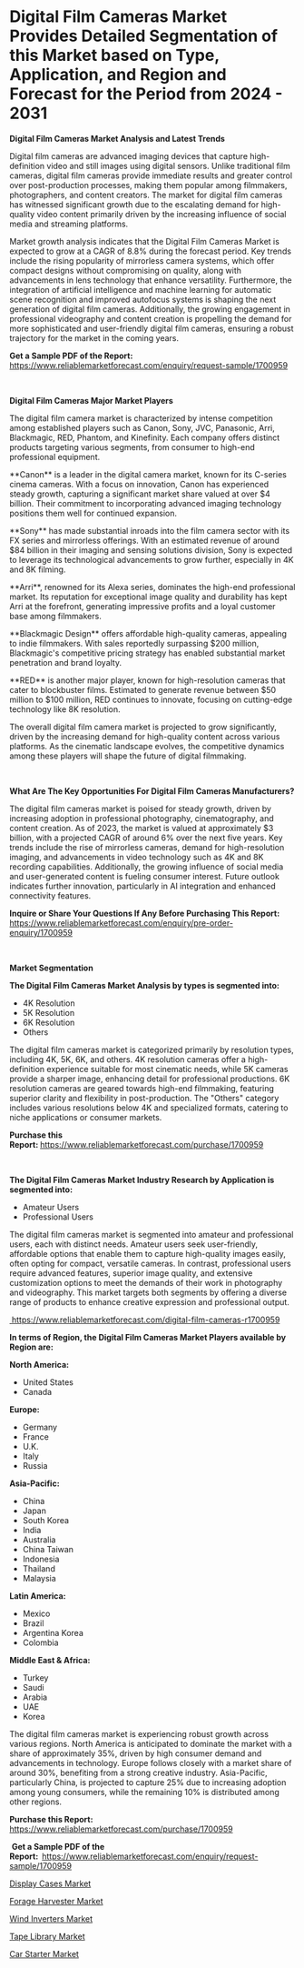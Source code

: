 <p><h1>Digital Film Cameras Market Provides Detailed Segmentation of this Market based on Type, Application, and Region and Forecast for the Period from 2024 - 2031</h1></p><p><strong>Digital Film Cameras Market Analysis and Latest Trends</strong></p>
<p><p>Digital film cameras are advanced imaging devices that capture high-definition video and still images using digital sensors. Unlike traditional film cameras, digital film cameras provide immediate results and greater control over post-production processes, making them popular among filmmakers, photographers, and content creators. The market for digital film cameras has witnessed significant growth due to the escalating demand for high-quality video content primarily driven by the increasing influence of social media and streaming platforms.</p><p>Market growth analysis indicates that the Digital Film Cameras Market is expected to grow at a CAGR of 8.8% during the forecast period. Key trends include the rising popularity of mirrorless camera systems, which offer compact designs without compromising on quality, along with advancements in lens technology that enhance versatility. Furthermore, the integration of artificial intelligence and machine learning for automatic scene recognition and improved autofocus systems is shaping the next generation of digital film cameras. Additionally, the growing engagement in professional videography and content creation is propelling the demand for more sophisticated and user-friendly digital film cameras, ensuring a robust trajectory for the market in the coming years.</p></p>
<p><strong>Get a Sample PDF of the Report:&nbsp;</strong> <a href="https://www.reliablemarketforecast.com/enquiry/request-sample/1700959?utm_campaign=1567&utm_medium=2&utm_source=Github&utm_content=ia&utm_term=21102024&utm_id=digital-film-cameras">https://www.reliablemarketforecast.com/enquiry/request-sample/1700959</a></p>
<p>&nbsp;</p>
<p><strong>Digital Film Cameras Major Market Players</strong></p>
<p><p>The digital film camera market is characterized by intense competition among established players such as Canon, Sony, JVC, Panasonic, Arri, Blackmagic, RED, Phantom, and Kinefinity. Each company offers distinct products targeting various segments, from consumer to high-end professional equipment.</p><p>**Canon** is a leader in the digital camera market, known for its C-series cinema cameras. With a focus on innovation, Canon has experienced steady growth, capturing a significant market share valued at over $4 billion. Their commitment to incorporating advanced imaging technology positions them well for continued expansion.</p><p>**Sony** has made substantial inroads into the film camera sector with its FX series and mirrorless offerings. With an estimated revenue of around $84 billion in their imaging and sensing solutions division, Sony is expected to leverage its technological advancements to grow further, especially in 4K and 8K filming.</p><p>**Arri**, renowned for its Alexa series, dominates the high-end professional market. Its reputation for exceptional image quality and durability has kept Arri at the forefront, generating impressive profits and a loyal customer base among filmmakers.</p><p>**Blackmagic Design** offers affordable high-quality cameras, appealing to indie filmmakers. With sales reportedly surpassing $200 million, Blackmagic's competitive pricing strategy has enabled substantial market penetration and brand loyalty.</p><p>**RED** is another major player, known for high-resolution cameras that cater to blockbuster films. Estimated to generate revenue between $50 million to $100 million, RED continues to innovate, focusing on cutting-edge technology like 8K resolution.</p><p>The overall digital film camera market is projected to grow significantly, driven by the increasing demand for high-quality content across various platforms. As the cinematic landscape evolves, the competitive dynamics among these players will shape the future of digital filmmaking.</p></p>
<p>&nbsp;</p>
<p><strong>What Are The Key Opportunities For Digital Film Cameras Manufacturers?</strong></p>
<p><p>The digital film cameras market is poised for steady growth, driven by increasing adoption in professional photography, cinematography, and content creation. As of 2023, the market is valued at approximately $3 billion, with a projected CAGR of around 6% over the next five years. Key trends include the rise of mirrorless cameras, demand for high-resolution imaging, and advancements in video technology such as 4K and 8K recording capabilities. Additionally, the growing influence of social media and user-generated content is fueling consumer interest. Future outlook indicates further innovation, particularly in AI integration and enhanced connectivity features.</p></p>
<p><strong>Inquire or Share Your Questions If Any Before Purchasing This Report:</strong> <a href="https://www.reliablemarketforecast.com/enquiry/pre-order-enquiry/1700959?utm_campaign=1567&utm_medium=2&utm_source=Github&utm_content=ia&utm_term=21102024&utm_id=digital-film-cameras">https://www.reliablemarketforecast.com/enquiry/pre-order-enquiry/1700959</a></p>
<p>&nbsp;</p>
<p><strong>Market Segmentation</strong></p>
<p><strong>The Digital Film Cameras Market Analysis by types is segmented into:</strong></p>
<p><ul><li>4K Resolution</li><li>5K Resolution</li><li>6K Resolution</li><li>Others</li></ul></p>
<p><p>The digital film cameras market is categorized primarily by resolution types, including 4K, 5K, 6K, and others. 4K resolution cameras offer a high-definition experience suitable for most cinematic needs, while 5K cameras provide a sharper image, enhancing detail for professional productions. 6K resolution cameras are geared towards high-end filmmaking, featuring superior clarity and flexibility in post-production. The "Others" category includes various resolutions below 4K and specialized formats, catering to niche applications or consumer markets.</p></p>
<p><strong>Purchase this Report:&nbsp;</strong><a href="https://www.reliablemarketforecast.com/purchase/1700959?utm_campaign=1567&utm_medium=2&utm_source=Github&utm_content=ia&utm_term=21102024&utm_id=digital-film-cameras">https://www.reliablemarketforecast.com/purchase/1700959</a></p>
<p>&nbsp;</p>
<p><strong>The Digital Film Cameras Market Industry Research by Application is segmented into:</strong></p>
<p><ul><li>Amateur Users</li><li>Professional Users</li></ul></p>
<p><p>The digital film cameras market is segmented into amateur and professional users, each with distinct needs. Amateur users seek user-friendly, affordable options that enable them to capture high-quality images easily, often opting for compact, versatile cameras. In contrast, professional users require advanced features, superior image quality, and extensive customization options to meet the demands of their work in photography and videography. This market targets both segments by offering a diverse range of products to enhance creative expression and professional output.</p></p>
<p><a href="https://www.reliablemarketforecast.com/digital-film-cameras-r1700959?utm_campaign=1567&utm_medium=2&utm_source=Github&utm_content=ia&utm_term=21102024&utm_id=digital-film-cameras">&nbsp;https://www.reliablemarketforecast.com/digital-film-cameras-r1700959</a></p>
<p><strong>In terms of Region, the Digital Film Cameras Market Players available by Region are:</strong></p>
<p>
    <p> <strong> North America: </strong>
        <ul>
            <li>United States</li>
            <li>Canada</li>
        </ul>
        </p> 
    <p> <strong> Europe: </strong>
        <ul>
            <li>Germany</li>
            <li>France</li>
            <li>U.K.</li>
            <li>Italy</li>
            <li>Russia</li>
        </ul>
        </p> 
    <p> <strong> Asia-Pacific: </strong>
        <ul>
            <li>China</li>
            <li>Japan</li>
            <li>South Korea</li>
            <li>India</li>
            <li>Australia</li>
            <li>China Taiwan</li>
            <li>Indonesia</li>
            <li>Thailand</li>
            <li>Malaysia</li>
        </ul>
        </p> 
    <p> <strong> Latin America: </strong>
        <ul>
            <li>Mexico</li>
            <li>Brazil</li>
            <li>Argentina Korea</li>
            <li>Colombia</li>
        </ul>
        </p> 
    <p> <strong> Middle East & Africa: </strong>
        <ul>
            <li>Turkey</li>
            <li>Saudi</li>
            <li>Arabia</li>
            <li>UAE</li>
            <li>Korea</li>
        </ul>
    </p>
    </p>
<p><p>The digital film cameras market is experiencing robust growth across various regions. North America is anticipated to dominate the market with a share of approximately 35%, driven by high consumer demand and advancements in technology. Europe follows closely with a market share of around 30%, benefiting from a strong creative industry. Asia-Pacific, particularly China, is projected to capture 25% due to increasing adoption among young consumers, while the remaining 10% is distributed among other regions.</p></p>
<p><strong>Purchase this Report: </strong><a href="https://www.reliablemarketforecast.com/purchase/1700959?utm_campaign=1567&utm_medium=2&utm_source=Github&utm_content=ia&utm_term=21102024&utm_id=digital-film-cameras">https://www.reliablemarketforecast.com/purchase/1700959</a></p>
<p>&nbsp;<strong>Get a Sample PDF of the Report:&nbsp;&nbsp;</strong><a href="https://www.reliablemarketforecast.com/enquiry/request-sample/1700959?utm_campaign=1567&utm_medium=2&utm_source=Github&utm_content=ia&utm_term=21102024&utm_id=digital-film-cameras">https://www.reliablemarketforecast.com/enquiry/request-sample/1700959</a></p>
<p><strong></strong></p>
<p><p><a href="https://www.linkedin.com/pulse/strategic-roadmap-success-global-display-cases-market-analysis-tjdke?utm_campaign=1567&utm_medium=2&utm_source=Github&utm_content=ia&utm_term=21102024&utm_id=digital-film-cameras">Display Cases Market</a></p><p><a href="https://www.linkedin.com/pulse/forage-harvester-landscape-product-spectrum-market-trajectories-kmpie?utm_campaign=1567&utm_medium=2&utm_source=Github&utm_content=ia&utm_term=21102024&utm_id=digital-film-cameras">Forage Harvester Market</a></p><p><a href="https://www.linkedin.com/pulse/strategic-market-insights-navigating-global-wind-inverters-qqape?utm_campaign=1567&utm_medium=2&utm_source=Github&utm_content=ia&utm_term=21102024&utm_id=digital-film-cameras">Wind Inverters Market</a></p><p><a href="https://www.linkedin.com/pulse/tape-library-market-overview-global-trends-future-prospects-1nche?utm_campaign=1567&utm_medium=2&utm_source=Github&utm_content=ia&utm_term=21102024&utm_id=digital-film-cameras">Tape Library Market</a></p><p><a href="https://www.linkedin.com/pulse/evaluating-car-starter-market-trends-growth-opportunities-b0zze?utm_campaign=1567&utm_medium=2&utm_source=Github&utm_content=ia&utm_term=21102024&utm_id=digital-film-cameras">Car Starter Market</a></p></p>